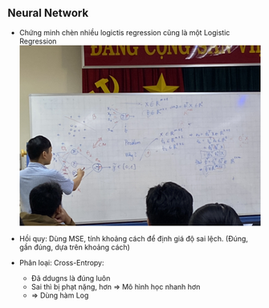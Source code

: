 <h2>Neural Network</h2>


- Chứng minh chèn nhiều logictis regression cũng là một Logistic Regression 
![Hình minh họa](./images/img3.jpg)

- Hồi quy: Dùng MSE, tính khoảng cách để định giá độ sai lệch. (Đúng, gần đúng, dựa trên khoảng cách)
- Phân loại: Cross-Entropy:
    - Đã ddugns là đúng luôn
    - Sai thì bị phạt nặng, hơn => Mô hình học nhanh hơn 
    - => Dùng hàm Log 